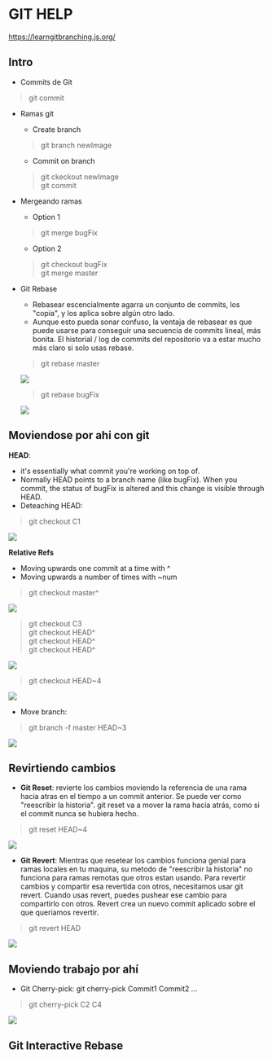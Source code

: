 # GIT HELP
https://learngitbranching.js.org/
## Intro 
* Commits de Git
>git commit
* Ramas git
  * Create branch
  >git branch newImage
  * Commit on branch
  >git ckeckout newImage   
  git commit

* Mergeando ramas
    * Option 1
    >git merge bugFix
    * Option 2
    >git checkout bugFix   
    git merge master

* Git Rebase
    * Rebasear escencialmente agarra un conjunto de commits, los "copia", y los aplica sobre algún otro lado.
    * Aunque esto pueda sonar confuso, la ventaja de rebasear es que puede usarse para conseguir una secuencia de commits lineal, 
    más bonita. El historial / log de commits del repositorio va a estar mucho más claro si solo usas rebase.
    >git rebase master  
      
    ![](https://antoniodiaz.github.io/images/git/git_rebase_01.jpg)  
    
    >git rebase bugFix 
          
    ![](https://antoniodiaz.github.io/images/git/git_rebase_02.jpg)  

## Moviendose por ahi con git
**HEAD**: 
* it's essentially what commit you're working on top of.
* Normally HEAD points to a branch name (like bugFix). When you commit, the status of bugFix is altered and this change is visible through HEAD.
* Deteaching HEAD: 
>git checkout C1  

![](https://antoniodiaz.github.io/images/git/git_head_01.jpg)

**Relative Refs**
* Moving upwards one commit at a time with ^
* Moving upwards a number of times with ~num  
>git checkout master^  

![](https://antoniodiaz.github.io/images/git/git_head_02.jpg)
  
>git checkout C3  
git checkout HEAD^  
git checkout HEAD^  
git checkout HEAD^  

![](https://antoniodiaz.github.io/images/git/git_head_03.jpg)
  
>git checkout HEAD~4  

![](https://antoniodiaz.github.io/images/git/git_head_04.jpg)
  
* Move branch:
>git branch -f master HEAD~3  

![](https://antoniodiaz.github.io/images/git/git_head_05.jpg)
  
## Revirtiendo cambios
* **Git Reset**: revierte los cambios moviendo la referencia de una rama hacia atras en el tiempo a un commit anterior. 
Se puede ver como "reescribir la historia". git reset va a mover la rama hacia atrás, como si el commit nunca se hubiera hecho.
>git reset HEAD~4

![](https://antoniodiaz.github.io/images/git/git_reset_01.jpg)

* **Git Revert**: Mientras que resetear los cambios funciona genial para ramas locales en tu maquina, 
su metodo de "reescribir la historia" no funciona para ramas remotas que otros estan usando.
Para revertir cambios y compartir esa revertida con otros, necesitamos usar git revert. 
Cuando usas revert, puedes pushear ese cambio para compartirlo con otros.
Revert crea un nuevo commit aplicado sobre el que queriamos revertir.
>git revert HEAD

![](https://antoniodiaz.github.io/images/git/git_revert_01.jpg)


## Moviendo trabajo por ahí
* Git Cherry-pick: git cherry-pick Commit1 Commit2 ...
> git cherry-pick C2 C4 

![](https://antoniodiaz.github.io/images/git/git_cherry_pick_01.jpg)

## Git Interactive Rebase
